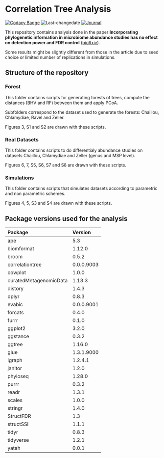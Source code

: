 
<!-- README.md is generated from README.Rmd. Please edit that file -->

# Correlation Tree Analysis

<!-- badges: start -->

[![Codacy
Badge](https://api.codacy.com/project/badge/Grade/ba04cd22d16047bb831608b9a7a6702f)](https://www.codacy.com/app/abichat/correlationtree_analysis?utm_source=github.com&utm_medium=referral&utm_content=abichat/correlationtree_analysis&utm_campaign=Badge_Grade)
![Last-changedate](https://img.shields.io/badge/last%20change-2020--02--18-yellowgreen.svg)
[![Journal](https://img.shields.io/badge/published-bioRxiv-blue)](https://www.biorxiv.org/content/10.1101/2020.01.31.928309v1)
<!-- badges: end -->

This repository contains analysis done in the paper **Incorporating
phylogenetic information in microbiome abundance studies has no effect
on detection power and FDR control**
([bioRxiv](https://www.biorxiv.org/content/10.1101/2020.01.31.928309v1)).

Some results might be slightly different from those in the article due
to seed choice or limited number of replications in simulations.

## Structure of the repository

### Forest

This folder contains scripts for generating forests of trees, compute
the distances (BHV and RF) between them and apply PCoA.

Subfolders correspond to the dataset used to generate the forests:
Chaillou, Chlamydiae, Ravel and Zeller.

Figures 3, S1 and S2 are drawn with these scripts.

### Real Datasets

This folder contains scripts to do differentialy abundance studies on
datasets Chaillou, Chlamydiae and Zeller (genus and MSP level).

Figures 6, 7, S5, S6, S7 and S8 are drawn with these scripts.

### Simulations

This folder contains scripts that simulates datasets according to
parametric and non parametric schemes.

Figures 4, 5, S3 and S4 are drawn with these scripts.

## Package versions used for the analysis

| Package                | Version    |
| :--------------------- | :--------- |
| ape                    | 5.3        |
| biomformat             | 1.12.0     |
| broom                  | 0.5.2      |
| correlationtree        | 0.0.0.9003 |
| cowplot                | 1.0.0      |
| curatedMetagenomicData | 1.13.3     |
| distory                | 1.4.3      |
| dplyr                  | 0.8.3      |
| evabic                 | 0.0.0.9001 |
| forcats                | 0.4.0      |
| furrr                  | 0.1.0      |
| ggplot2                | 3.2.0      |
| ggstance               | 0.3.2      |
| ggtree                 | 1.16.0     |
| glue                   | 1.3.1.9000 |
| igraph                 | 1.2.4.1    |
| janitor                | 1.2.0      |
| phyloseq               | 1.28.0     |
| purrr                  | 0.3.2      |
| readr                  | 1.3.1      |
| scales                 | 1.0.0      |
| stringr                | 1.4.0      |
| StructFDR              | 1.3        |
| structSSI              | 1.1.1      |
| tidyr                  | 0.8.3      |
| tidyverse              | 1.2.1      |
| yatah                  | 0.0.1      |
